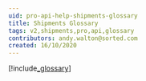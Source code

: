 ```yaml
---
uid: pro-api-help-shipments-glossary
title: Shipments Glossary
tags: v2,shipments,pro,api,glossary
contributors: andy.walton@sorted.com
created: 16/10/2020
---
```


[!include[_glossary](../includes/_glossary.md)]

